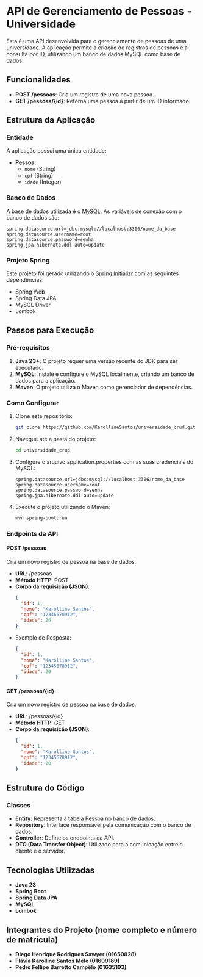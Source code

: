 # API de Gerenciamento de Pessoas - Universidade

Esta é uma API desenvolvida para o gerenciamento de pessoas de uma universidade. A aplicação permite a criação de registros de pessoas e a consulta por ID, utilizando um banco de dados MySQL como base de dados.

## Funcionalidades

- **POST /pessoas**: Cria um registro de uma nova pessoa.
- **GET /pessoas/{id}**: Retorna uma pessoa a partir de um ID informado.

## Estrutura da Aplicação

### Entidade

A aplicação possui uma única entidade:

- **Pessoa**:
  - `nome` (String)
  - `cpf` (String)
  - `idade` (Integer)

### Banco de Dados

A base de dados utilizada é o MySQL. As variáveis de conexão com o banco de dados são:

```properties
spring.datasource.url=jdbc:mysql://localhost:3306/nome_da_base
spring.datasource.username=root
spring.datasource.password=senha
spring.jpa.hibernate.ddl-auto=update
```

### Projeto Spring

Este projeto foi gerado utilizando o [Spring Initializr](https://start.spring.io/) com as seguintes dependências:

- Spring Web
- Spring Data JPA
- MySQL Driver
- Lombok

## Passos para Execução

### Pré-requisitos

1. **Java 23+**: O projeto requer uma versão recente do JDK para ser executado.
2. **MySQL**: Instale e configure o MySQL localmente, criando um banco de dados para a aplicação.
3. **Maven**: O projeto utiliza o Maven como gerenciador de dependências.

### Como Configurar

1. Clone este repositório:
   ```bash
   git clone https://github.com/KarollineSantos/universidade_crud.git
   ```

2. Navegue até a pasta do projeto:
   ```bash
   cd universidade_crud

3. Configure o arquivo application.properties com as suas credenciais do MySQL:
   ```properties
   spring.datasource.url=jdbc:mysql://localhost:3306/nome_da_base
   spring.datasource.username=root
   spring.datasource.password=senha
   spring.jpa.hibernate.ddl-auto=update

4. Execute o projeto utilizando o Maven:
   ```bash
   mvn spring-boot:run

### Endpoints da API

#### POST /pessoas

Cria um novo registro de pessoa na base de dados.
- **URL**: /pessoas
- **Método HTTP**: POST
- **Corpo da requisição (JSON)**:
  ```json
  {
	"id": 1,
	"nome": "Karolline Santos",
	"cpf": "12345678912",
	"idade": 20
  }

- Exemplo de Resposta:
  ```json
  {
	"id": 1,
	"nome": "Karolline Santos",
	"cpf": "12345678912",
	"idade": 20
  }

#### GET /pessoas/{id}

Cria um novo registro de pessoa na base de dados.
- **URL**: /pessoas/{id}
- **Método HTTP**: GET
- **Corpo da requisição (JSON)**:
  ```json
  {
	"id": 1,
	"nome": "Karolline Santos",
	"cpf": "12345678912",
	"idade": 20
  }

## Estrutura do Código

### Classes

- **Entity**: Representa a tabela Pessoa no banco de dados.
- **Repository**: Interface responsável pela comunicação com o banco de dados.
- **Controller**: Define os endpoints da API.
- **DTO (Data Transfer Object)**: Utilizado para a comunicação entre o cliente e o servidor.

## Tecnologias Utilizadas

- **Java 23**
- **Spring Boot**
- **Spring Data JPA**
- **MySQL**
- **Lombok**

## Integrantes do Projeto (nome completo e número de matrícula)

- **Diego Henrique Rodrigues Sawyer (01650828)**
- **Flávia Karolline Santos Melo (01609189)**
- **Pedro Fellipe Barretto Campêlo (01635193)**
